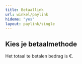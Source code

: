 ```yaml
---
title: Betaallink
url: winkel/paylink
hideme: "yes"
layout: paylink/single
---
```


## Kies je betaalmethode

<!-- You will be paying 'Usecue' and you will see your order number as a reference. You will have to pay &euro;<span id="paymenttotal"></span>.

&nbsp;

{{< paypal-buttons "ARLAOALKgJkpvAynfrxup8sP6NiLzBTpe6leWyLs7QJHnUMsCt8tKKVFWJzLg4zP0jky8IlPddUX2YCt" >}} -->


Het totaal te betalen bedrag is &euro;<span id="paymenttotal"></span>.


